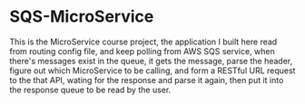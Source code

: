 # SQS-MicroService

This is the MicroService course project, the application I built here read from routing config file, and keep polling from AWS SQS service, 
when there's messages exist in the queue, it gets the message, parse the header, figure out which MicroService to be calling, 
and form a RESTful URL request to the that API, wating for the response and parse it again, then put it into the response queue to be read
by the user.
